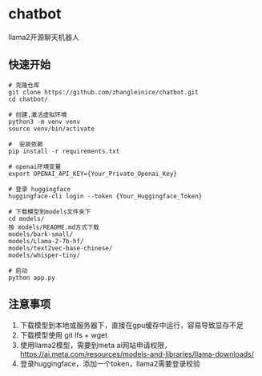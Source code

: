 # chatbot
llama2开源聊天机器人

## 快速开始

```
# 克隆仓库
git clone https://github.com/zhangleinice/chatbot.git
cd chatbot/

# 创建,激活虚拟环境
python3 -m venv venv
source venv/bin/activate

#  安装依赖
pip install -r requirements.txt

# openai环境变量
export OPENAI_API_KEY={Your_Private_Openai_Key}

# 登录 huggingface
huggingface-cli login --token {Your_Huggingface_Token}

# 下载模型到models文件夹下
cd models/
按 models/README.md方式下载  
models/bark-small/  
models/Llama-2-7b-hf/  
models/text2vec-base-chinese/  
models/whisper-tiny/  

# 启动
python app.py

```

## 注意事项
1. 下载模型到本地或服务器下，直接在gpu缓存中运行，容易导致显存不足  
2. 下载模型使用 git lfs + wget  
3. 使用llama2模型，需要到meta ai网站申请权限，https://ai.meta.com/resources/models-and-libraries/llama-downloads/  
4. 登录huggingface，添加一个token，llama2需要登录校验  